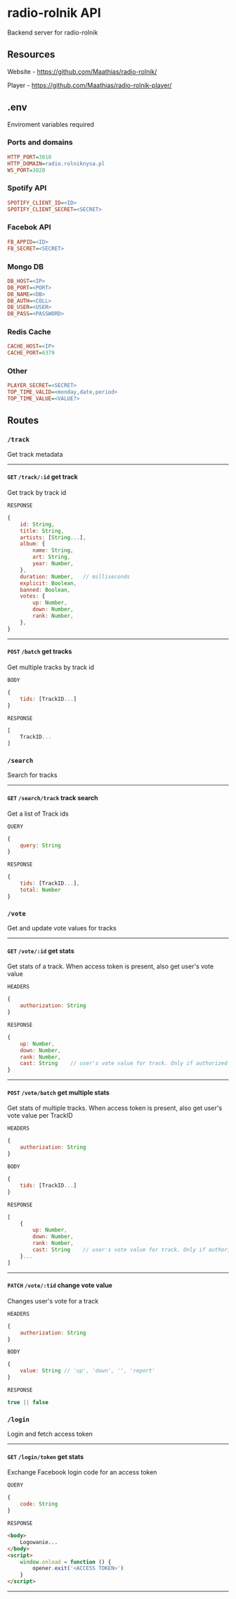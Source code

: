 # radio-rolnik API

Backend server for radio-rolnik

## Resources

Website - https://github.com/Maathias/radio-rolnik/

Player - https://github.com/Maathias/radio-rolnik-player/

## .env

Enviroment variables required

### Ports and domains

```ini
HTTP_PORT=3010
HTTP_DOMAIN=radio.rolniknysa.pl
WS_PORT=3020
```

### Spotify API

```ini
SPOTIFY_CLIENT_ID=<ID>
SPOTIFY_CLIENT_SECRET=<SECRET>
```

### Facebok API

```ini
FB_APPID=<ID>
FB_SECRET=<SECRET>
```

### Mongo DB

```ini
DB_HOST=<IP>
DB_PORT=<PORT>
DB_NAME=<DB>
DB_AUTH=<COLL>
DB_USER=<USER>
DB_PASS=<PASSWORD>
```

### Redis Cache

```ini
CACHE_HOST=<IP>
CACHE_PORT=6379
```

### Other

```ini
PLAYER_SECRET=<SECRET>
TOP_TIME_VALID=<monday,date,period>
TOP_TIME_VALUE=<VALUE?>
```

## Routes

### `/track`

Get track metadata

---

#### `GET` `/track/:id` get track

Get track by track id

`RESPONSE`

```javascript
{
	id: String,
	title: String,
	artists: [String...],
	album: {
		name: String,
		art: String,
		year: Number,
	},
	duration: Number,	// milliseconds
	explicit: Boolean,
	banned: Boolean,
	votes: {
		up: Number,
		down: Number,
		rank: Number,
	},
}
```

---

#### `POST` `/batch` get tracks

Get multiple tracks by track id

`BODY`

```javascript
{
	tids: [TrackID...]
}
```

`RESPONSE`

```javascript
[
	TrackID...
]
```

### `/search`

Search for tracks

---

#### `GET` `/search/track` track search

Get a list of Track ids

`QUERY`

```javascript
{
	query: String
}
```

`RESPONSE`

```javascript
{
	tids: [TrackID...],
	total: Number
}
```

### `/vote`

Get and update vote values for tracks

---

#### `GET` `/vote/:id` get stats

Get stats of a track.
When access token is present, also get user's vote value

`HEADERS`

```javascript
{
	authorization: String
}
```

`RESPONSE`

```javascript
{
	up: Number,
	down: Number,
	rank: Number,
	cast: String	// user's vote value for track. Only if authorized
}
```

---

#### `POST` `/vote/batch` get multiple stats

Get stats of multiple tracks.
When access token is present, also get user's vote value per TrackID

`HEADERS`

```javascript
{
	authorization: String
}
```

`BODY`

```javascript
{
	tids: [TrackID...]
}
```

`RESPONSE`

```javascript
[
	{
		up: Number,
		down: Number,
		rank: Number,
		cast: String	// user's vote value for track. Only if authorized
	}...
]
```

---

#### `PATCH` `/vote/:tid` change vote value

Changes user's vote for a track

`HEADERS`

```javascript
{
	authorization: String
}
```

`BODY`

```javascript
{
	value: String // 'up', 'down', '', 'report'
}
```

`RESPONSE`

```javascript
true || false
```

### `/login`

Login and fetch access token

---

#### `GET` `/login/token` get stats

Exchange Facebook login code for an access token

`QUERY`

```javascript
{
	code: String
}
```

`RESPONSE`

```html
<body>
	Logowanie...
</body>
<script>
	window.onload = function () {
		opener.exit('<ACCESS TOKEN>')
	}
</script>
```

---
